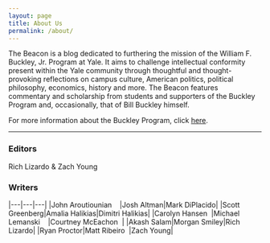 ```yaml
---
layout: page
title: About Us
permalink: /about/
---
```

The Beacon is a blog dedicated to furthering the mission of the William F. Buckley, Jr. Program at Yale. It aims to challenge intellectual conformity present within the Yale community through thoughtful and thought­-provoking reflections on campus culture, American politics, political philosophy, economics, history and more. The Beacon features commentary and scholarship from students and supporters of the Buckley Program and, occasionally, that of Bill Buckley himself. 

For more information about the Buckley Program, click [here](http://www.buckleyprogram.com). 

-----------

### Editors
Rich Lizardo & Zach Young

### Writers

|---|---|---|
|John Aroutiounian&nbsp;&nbsp;&nbsp;&nbsp;|Josh Altman|Mark DiPlacido|
|Scott Greenberg|Amalia Halikias|Dimitri Halikias|
|Carolyn Hansen&nbsp;&nbsp;|Michael Lemanski&nbsp;&nbsp;&nbsp;&nbsp;|Courtney McEachon&nbsp;&nbsp;|
|Akash Salam|Morgan Smiley|Rich Lizardo|
|Ryan Proctor|Matt Ribeiro&nbsp;&nbsp;|Zach Young|